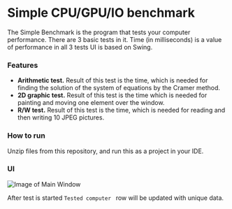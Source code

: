 # Simple CPU/GPU/IO benchmark

The Simple Benchmark is the program that tests your computer performance. There are 3 basic tests in it. Time (in milliseconds) is a value of performance in all 3 tests
UI is based on Swing.

### Features

* **Arithmetic test.** Result of this test is the time, which is needed for finding the solution of the system of equations by the Cramer method.
* **2D graphic test.** Result of this test is the time which is needed for painting and moving one element over the window.
* **R/W test.** Result of this test is the time, which is needed for  reading and then writing 10 JPEG pictures.

### How to run
 Unzip files from this repository, and run this as a project in your IDE.

### UI
![Image of Main Window](https://raw.githubusercontent.com/denkarz/Simple_CPU_GPU_IO_benchmark/master/image.png)

After test is started `Tested computer ` row will be updated with unique data.
